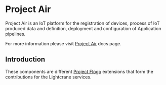 # Project Air

Project Air is an IoT platform for the registration of devices, process of IoT produced data and definition, deployment and configuration of Application pipelines.

For more information please visit [Project Air](https://tibcosoftware.github.io/labs-air/) docs page.

## Introduction

These components are different [Project Flogo](https://www.flogo.io) extensions that form the contributions for the Lightcrane services.